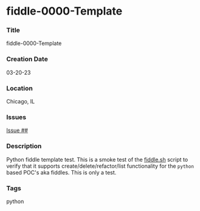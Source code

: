 fiddle-0000-Template
======

### Title

fiddle-0000-Template


### Creation Date

03-20-23


### Location

Chicago, IL


### Issues

[Issue ##](https://github.com/bradyhouse/house/issues/##)


### Description

Python fiddle template test.  This is a smoke test of the [fiddle.sh](../../scripts/fiddle.sh) script to verify that
it supports create/delete/refactor/list functionality for the `python` based POC's aka fiddles. This is only a test.


### Tags

python
